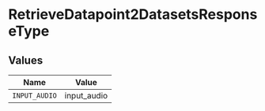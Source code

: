 # RetrieveDatapoint2DatasetsResponseType


## Values

| Name          | Value         |
| ------------- | ------------- |
| `INPUT_AUDIO` | input_audio   |